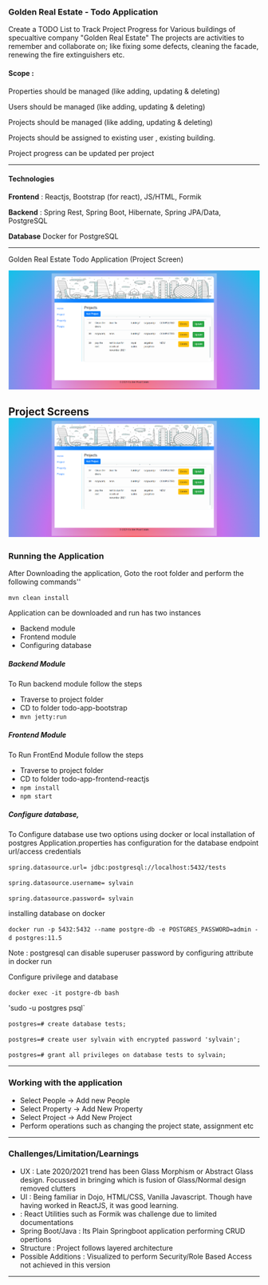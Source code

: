 ### Golden Real Estate - Todo Application 

Create a TODO List to Track Project Progress for Various buildings of specualtive company "Golden Real Estate"
The projects are activities to remember and collaborate on; like fixing some defects, cleaning the facade,
renewing the fire extinguishers etc.

#### Scope : 

Properties should be managed (like adding, updating & deleting)

Users should be managed (like adding, updating & deleting)

Projects should be managed (like adding, updating & deleting)

Projects should be assigned to existing user , existing building.

Project progress can be updated per project

------------


#### Technologies

**Frontend** : Reactjs, Bootstrap (for react), JS/HTML, Formik

**Backend** : Spring Rest, Spring Boot, Hibernate, Spring JPA/Data, PostgreSQL

**Database**  Docker for PostgreSQL


------------

Golden Real Estate Todo Application (Project Screen)

[![GoldenRealEstate](https://github.com/sagaydark2020/GoldenRealEstate/blob/main/GoldenRealEstateProject.png "GoldenRealEstate")](https://github.com/sagaydark2020/GoldenRealEstate/blob/main/GoldenRealEstateProject.png "GoldenRealEstate")

Project Screens
[![GoldenRealEstate](https://github.com/sagaydark2020/GoldenRealEstate/blob/main/GoldenRealEstateProject.png "GoldenRealEstate")](https://github.com/sagaydark2020/GoldenRealEstate/blob/main/GoldenRealEstateProject.png "GoldenRealEstate")
------------


### Running the Application

After Downloading the application, Goto the root folder and perform the following commands''

`mvn clean install`

Application can be downloaded and run has two instances
- Backend module
- Frontend module
- Configuring database

##### Backend Module
To Run backend module follow the steps
- Traverse to project folder
-  CD to folder todo-app-bootstrap
-  `mvn jetty:run`

##### Frontend Module
To Run FrontEnd Module follow the steps
-  Traverse to project folder
- CD to folder todo-app-frontend-reactjs
- `npm install`
- `npm start`

##### Configure database, 
To Configure database use two options using docker or local installation of postgres
Application.properties has configuration for the database endpoint url/access credentials

`spring.datasource.url= jdbc:postgresql://localhost:5432/tests`

`spring.datasource.username= sylvain`

`spring.datasource.password= sylvain`

installing database on docker

`docker run -p 5432:5432 --name postgre-db -e POSTGRES_PASSWORD=admin -d postgres:11.5`

Note : postgresql can disable superuser password by configuring attribute in docker run

Configure privilege and database


`docker exec -it postgre-db bash`

'sudo -u postgres psql`

`postgres=# create database tests;`

`postgres=# create user sylvain with encrypted password 'sylvain';`

`postgres=# grant all privileges on database tests to sylvain;`




------------

### Working with the application
- Select People -> Add new People 
- Select Property -> Add New Property 
- Select Project -> Add New Project 
- Perform operations such as changing the project state, assignment etc

------------

### Challenges/Limitation/Learnings

- UX : Late 2020/2021 trend has been Glass Morphism or Abstract Glass design. Focussed in bringing which is fusion of Glass/Normal design removed clutters
- UI : Being familiar in Dojo, HTML/CSS, Vanilla Javascript. Though have having worked in ReactJS, it was good learning.
-    : React Utilities such as Formik was challenge due to limited documentations
- Spring Boot/Java :  Its Plain Springboot application performing CRUD opertions
- Structure : Project follows layered architecture
- Possible Additions : Visualized to perform Security/Role Based Access not achieved in this version

------------
